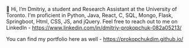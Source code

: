 👋 Hi, I’m Dmitriy, a student and Research Assistant at the University of Toronto. I'm proficient in Python, Java, React, C, SQL, Mongo, Flask, Springboot, Html, CSS, JS, and jQuery. 
Feel free to reach out to me on LinkedIn - https://www.linkedin.com/in/dmitriy-prokopchuk-082a05213/

You can find my portfolio here as well - https://prokopchukdim.github.io/

